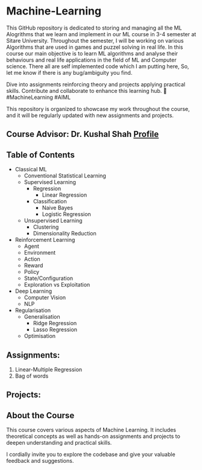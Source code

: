 # Machine-Learning
This GitHub repository is dedicated to storing and managing all the ML Alogrithms that we learn and implement in our ML course in 3-4 semester at Sitare University. Throughout the semester, I will be working on various Algorithms that are used in games and puzzel solving in real life. In this course our main objective is to learn ML algorithms and analyse their behaviours and real life applications in the field of ML and Computer science. There all are self implemented code which I am putting here, So, let me know if there is any bug/ambiguity you find.

Dive into assignments reinforcing theory and projects applying practical skills. Contribute and collaborate to enhance this learning hub. 
🚀 #MachineLearning #AIML

This repository is organized to showcase my work throughout the course, and it will be regularly updated with new assignments and projects.

## Course Advisor: Dr. Kushal Shah [Profile](https://www.linkedin.com/in/kushal-shah-95b9a3b?utm_source=share&utm_campaign=share_via&utm_content=profile&utm_medium=android_app)

## Table of Contents
  - Classical ML
    - Conventional Statistical Learning
    - Supervised Learning
        - Regression
            - Linear Regression
        - Classification
            - Naive Bayes
            - Logistic Regression
    - Unsupervised Learning
        - Clustering
        - Dimensionality Reduction
  - Reinforcement Learning
      - Agent
      - Environment
      - Action
      - Reward
      - Policy
      - State/Configuration
      - Exploration vs Exploitation
  - Deep Learning
      - Computer Vision
      - NLP
  - Regularisation
      - Generalisation
          - Ridge Regression
          - Lasso Regression
      - Optimisation
    
## Assignments:
1. Linear-Multiple Regression
2. Bag of words

## Projects:


## About the Course

This course covers various aspects of Machine Learning. It includes theoretical concepts as well as hands-on assignments and projects to deepen understanding and practical skills.

I cordially invite you to explore the codebase and give your valuable feedback and suggestions.
